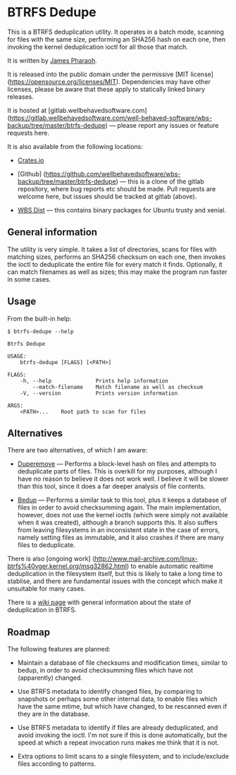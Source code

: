 # BTRFS Dedupe

This is a BTRFS deduplication utility. It operates in a batch mode, scanning
for files with the same size, performing an SHA256 hash on each one, then
invoking the kernel deduplication ioctl for all those that match.

It is written by [James Pharaoh](james@pharaoh.uk).

It is released into the public domain under the permissive [MIT license]
(https://opensource.org/licenses/MIT). Dependencies may have other licenses,
please be aware that these apply to statically linked binary releases.

It is hosted at [gitlab.wellbehavedsoftware.com]
(https://gitlab.wellbehavedsoftware.com/well-behaved-software/wbs-backup/tree/master/btrfs-dedupe) — please report any issues or feature requests here.

It is also available from the following locations:

* [Crates.io](https://crates.io/crates/btrfs-dedupe)

* [Github]
(https://github.com/wellbehavedsoftware/wbs-backup/tree/master/btrfs-dedupe) —
this is a clone of the gitlab repository, where bug reports etc should be made.
Pull requests are welcome here, but issues should be tracked at gitlab (above).

* [WBS Dist](https://dist.wellbehavedsoftware.com/btrfs-dedupe/) — this contains
binary packages for Ubuntu trusty and xenial.

## General information

The utility is very simple. It takes a list of directories, scans for files with
matching sizes, performs an SHA256 checksum on each one, then invokes the ioctl
to deduplicate the entire file for every match it finds. Optionally, it can
match filenames as well as sizes; this may make the program run faster in some
cases.

## Usage

From the built-in help:

```
$ btrfs-dedupe --help

Btrfs Dedupe 

USAGE:
    btrfs-dedupe [FLAGS] [<PATH>]

FLAGS:
    -h, --help              Prints help information
        --match-filename    Match filename as well as checksum
    -V, --version           Prints version information

ARGS:
    <PATH>...    Root path to scan for files
```

## Alternatives

There are two alternatives, of which I am aware:

* [Duperemove](https://github.com/markfasheh/duperemove) — Performs a
block-level hash on files and attempts to deduplicate parts of files. This is
overkill for my purposes, although I have no reason to believe it does not work
well. I believe it will be slower than this tool, since it does a far deeper
analysis of file contents.

* [Bedup](https://github.com/g2p/bedup) — Performs a similar task to this tool,
plus it keeps a database of files in order to avoid checksumming again. The main
implementation, however, does not use the kernel ioctls (which were simply not
available when it was created), although a branch supports this. It also suffers
from leaving filesystems in an inconsistent state in the case of errors, namely
setting files as immutable, and it also crashes if there are many files to
deduplicate.

There is also [ongoing work]
(http://www.mail-archive.com/linux-btrfs%40vger.kernel.org/msg32862.html) to
enable automatic realtime deduplication in the filesystem itself, but this is
likely to take a long time to stablise, and there are fundamental issues with
the concept which make it unsuitable for many cases.

There is a [wiki page](https://btrfs.wiki.kernel.org/index.php/Deduplication)
with general information about the state of deduplication in BTRFS.

## Roadmap

The following features are planned:

* Maintain a database of file checksums and modification times, similar to
bedup, in order to avoid checksumming files which have not (apparently) changed.

* Use BTRFS metadata to identify changed files, by comparing to snapshots or
perhaps some other internal data, to enable files which have the same mtime, but
which have changed, to be rescanned even if they are in the database.

* Use BTRFS metadata to identify if files are already deduplicated, and avoid
invoking the ioctl. I'm not sure if this is done automatically, but the speed at
which a repeat invocation runs makes me think that it is not.

* Extra options to limit scans to a single filesystem, and to include/exclude
files according to patterns.
